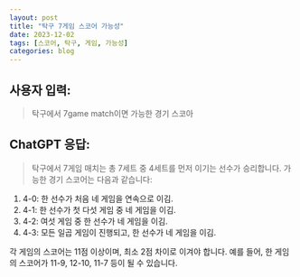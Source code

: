 ```yaml
---
layout: post
title: "탁구 7게임 스코어 가능성"
date: 2023-12-02
tags: [스코어, 탁구, 게임, 가능성]
categories: blog
---
```


## 사용자 입력:
> 탁구에서 7game match이면 가능한 경기 스코아

## ChatGPT 응답:
> 탁구에서 7게임 매치는 총 7세트 중 4세트를 먼저 이기는 선수가 승리합니다. 가능한 경기 스코어는 다음과 같습니다:

1. 4-0: 한 선수가 처음 네 게임을 연속으로 이김.
2. 4-1: 한 선수가 첫 다섯 게임 중 네 게임을 이김.
3. 4-2: 여섯 게임 중 한 선수가 네 게임을 이김.
4. 4-3: 모든 일곱 게임이 진행되고, 한 선수가 네 게임을 이김.

각 게임의 스코어는 11점 이상이며, 최소 2점 차이로 이겨야 합니다. 예를 들어, 한 게임의 스코어가 11-9, 12-10, 11-7 등이 될 수 있습니다.

